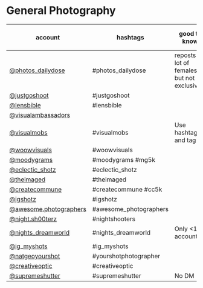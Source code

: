 # General Photography
|                                  account                                   |        hashtags        |                 good to know                  | current followcount (11/2018) |
| -------------------------------------------------------------------------- | ---------------------- | --------------------------------------------- | ----------------------------- |
| [@photos_dailydose](https://www.instagram.com/photos_dailydose/)           | #photos_dailydose      | reposts a lot of females, but not exclusively | 231k                          |
| [@justgoshoot](https://www.instagram.com/justgoshoot/)                     | #justgoshoot           |                                               | 62.5k                         |
| [@lensbible](https://www.instagram.com/lensbible/)                         | #lensbible             |                                               | 850k                          |
| [@visualambassadors](https://www.instagram.com/visualambassadors/)         |                        |                                               | 768k                          |
| [@visualmobs](https://www.instagram.com/visualmobs/)                       | #visualmobs            | Use hashtag and tag                           | 237k                          |
| [@woowvisuals](https://www.instagram.com/woowvisuals/)                     | #woowvisuals           |                                               | 82.1k                         |
| [@moodygrams](https://www.instagram.com/moodygrams/)                       | #moodygrams #mg5k      |                                               | 1.1m                          |
| [@eclectic_shotz](https://www.instagram.com/eclectic_shotz/)               | #eclectic_shotz        |                                               | 437k                          |
| [@theimaged](https://www.instagram.com/theimaged/)                         | #theimaged             |                                               | 267k                          |
| [@createcommune](https://www.instagram.com/createcommune/)                 | #createcommune #cc5k   |                                               | 309k                          |
| [@igshotz](https://www.instagram.com/igshotz/)                             | #igshotz               |                                               | 80k                           |
| [@awesome.photographers](https://www.instagram.com/awesome.photographers/) | #awesome_photographers |                                               | 1.9m                          |
| [@night.sh00terz](https://www.instagram.com/night.sh00terz/)               | #nightshooters         |                                               | 66k                           |
| [@nights_dreamworld](https://www.instagram.com/nights_dreamworld/)         | #nights_dreamworld     | Only <10k accounts                            | 24.9k                         |
| [@ig_myshots](https://www.instagram.com/ig_myshots/)                       | #ig_myshots            |                                               | 141k                          |
| [@natgeoyourshot](https://www.instagram.com/natgeoyourshot/)               | #yourshotphotographer  |                                               | 1.4m                          |
| [@creativeoptic](https://www.instagram.com/creativeoptic/)                 | #creativeoptic         |                                               | 178k                          |
| [@supremeshutter](https://www.instagram.com/supremeshutter/)               | #supremeshutter        | No DM                                         | 13.1k                         |